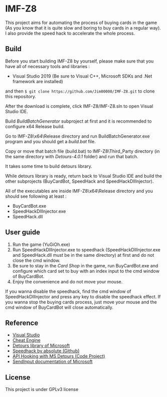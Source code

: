 # IMF-Z8

This project aims for automating the process of buying cards in the game (As you know that it is quite slow and boring to buy cards in a regular way). I also provide the speed hack to accelerate the whole process.

## Build

Before you start building IMF-Z8 by yourself, please make sure that you have all of necessary tools and libraries :
- Visual Studio 2019 (Be sure to Visual C++, Microsoft SDKs and .Net framework are installed)

and then `$ git clone https://github.com/Jim00000/IMF-Z8.git` to clone this repository.

After the download is complete, click IMF-Z8/IMF-Z8.sln to open Visual Studio IDE.

Build *BuildBatchGenerator* subproject at first and it is recommended to configure x64 Release build.

Go to IMF-Z8\x64\Release directory and run BuildBatchGenerator.exe program and you should get a *build.bat* file.

Copy or move that batch file (build.bat) to IMF-Z8\Third_Party directory (in the same directory with *Detours-4.0.1* folder) and run that batch.

It takes some time to build detours library.

While detours library is ready, return back to Visual Studio IDE and build the other subprojects (BuyCardBot, SpeedHack and SpeedHackDllInjector).

All of the executables are inside IMF-Z8\x64\Release directory and you should see following at least :
- BuyCardBot.exe
- SpeedHackDllInjector.exe
- SpeedHack.dll

## User guide

1. Run the game (YuGiOh.exe)
2. Run SpeedHackDllInjector.exe to speedhack (SpeedHackDllInjector.exe and SpeedHack.dll must be in the same directory) at first and do not close the cmd window.
3. Be sure to stay in the *Card Shop* in the game, run BuyCardBot.exe and configure which card set to buy with an index input to the cmd window of BuyCardBot.
4. Enjoy the convenience and do not move your mouse.

If you wanna disable the speedhack, find the cmd window of SpeedHackDllInjector and press any key to disable the speedhack effect.
If you wanna stop the buying cards process, just move your mouse and the cmd window of BuyCardBot will close automatically.

## Reference

- [Visual Studio](https://visualstudio.microsoft.com/)
- [Cheat Engine](https://github.com/cheat-engine/cheat-engine)
- [Detours library of Microsoft](https://github.com/microsoft/Detours)
- [Speedhack by absoIute (Github)](https://github.com/absoIute/Speedhack)
- [API Hooking with MS Detours (Code Project)](https://www.codeproject.com/Articles/30140/API-Hooking-with-MS-Detours)
- [SendInput documentation of Microsoft](https://docs.microsoft.com/en-us/windows/win32/api/winuser/nf-winuser-sendinput)

## License

This project is under GPLv3 license
